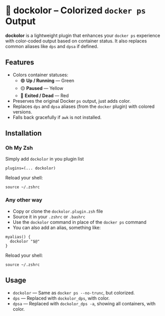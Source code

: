 # 🐳 dockolor – Colorized `docker ps` Output

**dockolor** is a lightweight plugin that enhances your `docker ps` experience with color-coded output based on container status. It also replaces common aliases like `dps` and `dpsa` if defined.

## Features

- Colors container statuses:
  - 🟢 **Up / Running** — Green
  - 🟡 **Paused** — Yellow
  - 🔴 **Exited / Dead** — Red
- Preserves the original Docker `ps` output, just adds color.
- Replaces `dps` and `dpsa` aliases (from the `docker` plugin) with colored versions.
- Falls back gracefully if `awk` is not installed.

## Installation

### Oh My Zsh

Simply add `dockolor` in you plugin list

```
plugins=(... dockolor)
```

Reload your shell:

```
source ~/.zshrc
```

### Any other way

- Copy or clone the `dockolor.plugin.zsh` file
- Source it in your `.zshrc` or `.bashrc`
- Use the `dockolor` command in place of the `docker ps` command
- You can also add an alias, something like:

```
myalias() {
  dockolor "$@"
}
```

Reload your shell:

```
source ~/.zshrc
```

## Usage

- `dockolor` — Same as `docker ps --no-trunc`, but colorized.
- `dps` — Replaced with `dockolor_dps`, with color.
- `dpsa` — Replaced with `dockolor_dps -a`, showing all containers, with color.

